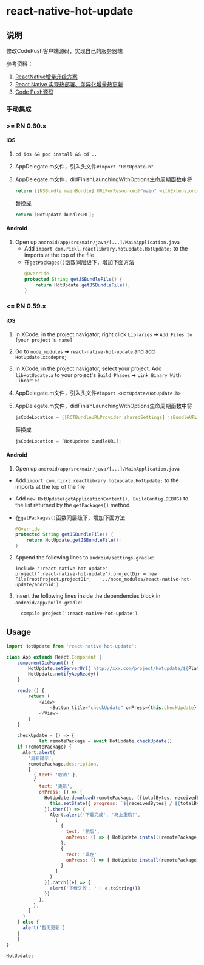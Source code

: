 # react-native-hot-update

## 说明
修改CodePush客户端源码，实现自己的服务器端

参考资料：
1. [ReactNative增量升级方案](https://github.com/cnsnake11/blog/blob/master/ReactNative开发指导/ReactNative增量升级方案.md)
2. [React Native 实现热部署、差异化增量热更新](https://blog.csdn.net/csdn_aiyang/article/details/78328000)
3. [Code Push源码](https://github.com/microsoft/react-native-code-push)

### 手动集成
### >= RN 0.60.x
#### iOS
1. `cd ios && pod install && cd ..`
2. AppDelegate.m文件，引入头文件`#import "HotUpdate.h"`
3. AppDelegate.m文件，didFinishLaunchingWithOptions生命周期函数中将
	```c
	return [[NSBundle mainBundle] URLForResource:@"main" withExtension:@"jsbundle"];
	```
	替换成

	```c
	return [HotUpdate bundleURL];
	```


#### Android
1. Open up `android/app/src/main/java/[...]/MainApplication.java`
   - Add `import com.rickl.reactlibrary.hotupdate.HotUpdate;` to the imports at the top of the file
   - 在`getPackages()`函数同层级下，增加下面方法
		```java
		@Override
		protected String getJSBundleFile() {
			return HotUpdate.getJSBundleFile();
		}

### <= RN 0.59.x

#### iOS

1. In XCode, in the project navigator, right click `Libraries` ➜ `Add Files to [your project's name]`
2. Go to `node_modules` ➜ `react-native-hot-update` and add `HotUpdate.xcodeproj`
3. In XCode, in the project navigator, select your project. Add `libHotUpdate.a` to your project's `Build Phases` ➜ `Link Binary With Libraries`
4. AppDelegate.m文件，引入头文件`#import <HotUpdate/HotUpdate.h>`
5. AppDelegate.m文件，didFinishLaunchingWithOptions生命周期函数中将
	```c
	jsCodeLocation = [[RCTBundleURLProvider sharedSettings] jsBundleURLForBundleRoot:@"index" fallbackResource:nil];
	```
	替换成

	```c
	jsCodeLocation = [HotUpdate bundleURL];
	```

#### Android

1. Open up `android/app/src/main/java/[...]/MainApplication.java`
  - Add `import com.rickl.reactlibrary.hotupdate.HotUpdate;` to the imports at the top of the file
  - Add `new HotUpdate(getApplicationContext(), BuildConfig.DEBUG)` to the list returned by the `getPackages()` method
	
   - 在`getPackages()`函数同层级下，增加下面方法
		```java
		@Override
		protected String getJSBundleFile() {
			return HotUpdate.getJSBundleFile();
		}
		```
2. Append the following lines to `android/settings.gradle`:
  	```
  	include ':react-native-hot-update'
  	project(':react-native-hot-update').projectDir = new File(rootProject.projectDir, 	'../node_modules/react-native-hot-update/android')
  	```
3. Insert the following lines inside the dependencies block in `android/app/build.gradle`:
  	```
      compile project(':react-native-hot-update')
  	```


## Usage
```javascript
import HotUpdate from 'react-native-hot-update';

class App extends React.Component {
	componentDidMount() {
		HotUpdate.setServerUrl(`http://xxx.com/project/hotupdate/${Platform.OS}`)
		HotUpdate.notifyAppReady()
	}

	render() {
		return (
			<View>
				<Button title="checkUpdate" onPress={this.checkUpdate} />
			</View>
		)
	}

	checkUpdate = () => {
		    let remotePackage = await HotUpdate.checkUpdate()
    if (remotePackage) {
      Alert.alert(
        '更新提示',
        remotePackage.description,
        [
          { text: '取消' },
          { 
            text: '更新', 
            onPress: () => {
              HotUpdate.download(remotePackage, ({totalBytes, receivedBytes}) => {
                this.setState({ progress: `${receivedBytes} / ${totalBytes}` })
              }).then(() => {
                Alert.alert('下载完成', '马上重启?',
                  [
                    { 
                      text: '稍后',
                      onPress: () => { HotUpdate.install(remotePackage, HotUpdate.InstallMode.ON_NEXT_RESUME) }
                    },
                    {
                      text: '现在',
                      onPress: () => { HotUpdate.install(remotePackage, HotUpdate.InstallMode.IMMEDIATE) }
                    }
                  ]
                )
              }).catch((e) => {
                alert('下载失败： ' + e.toString())
              })
            },
          },
        ]
      )
    } else {
      alert('暂无更新')
    }
	}
}

HotUpdate;
```
